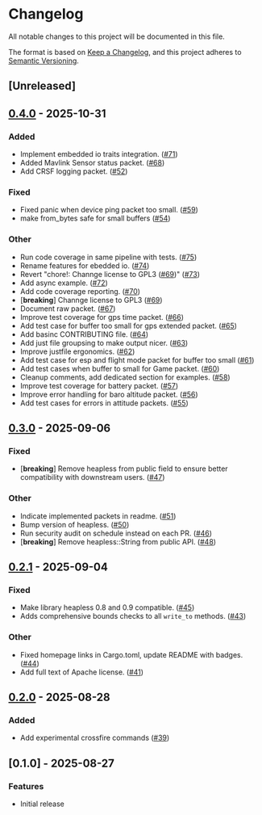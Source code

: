 # Changelog

All notable changes to this project will be documented in this file.

The format is based on [Keep a Changelog](https://keepachangelog.com/en/1.0.0/),
and this project adheres to [Semantic Versioning](https://semver.org/spec/v2.0.0.html).

## [Unreleased]

## [0.4.0](https://github.com/jettify/uf-crsf/compare/v0.3.0...v0.4.0) - 2025-10-31

### Added

- Implement embedded io traits integration. ([#71](https://github.com/jettify/uf-crsf/issues/71))
- Added Mavlink Sensor status packet. ([#68](https://github.com/jettify/uf-crsf/issues/68))
- Add CRSF logging packet. ([#52](https://github.com/jettify/uf-crsf/issues/52))

### Fixed

- Fixed panic when device ping packet too small. ([#59](https://github.com/jettify/uf-crsf/issues/59))
- make from_bytes safe for small buffers ([#54](https://github.com/jettify/uf-crsf/issues/54))

### Other

- Run code coverage in same pipeline with tests. ([#75](https://github.com/jettify/uf-crsf/issues/75))
- Rename features for ebedded io. ([#74](https://github.com/jettify/uf-crsf/issues/74))
- Revert "chore!: Channge license to GPL3 ([#69](https://github.com/jettify/uf-crsf/issues/69))" ([#73](https://github.com/jettify/uf-crsf/issues/73))
- Add async example. ([#72](https://github.com/jettify/uf-crsf/issues/72))
- Add code coverage reporting. ([#70](https://github.com/jettify/uf-crsf/issues/70))
- [**breaking**] Channge license to GPL3 ([#69](https://github.com/jettify/uf-crsf/issues/69))
- Document raw packet. ([#67](https://github.com/jettify/uf-crsf/issues/67))
- Improve test coverage for gps time packet. ([#66](https://github.com/jettify/uf-crsf/issues/66))
- Add test case for buffer too small for gps extended packet. ([#65](https://github.com/jettify/uf-crsf/issues/65))
- Add basinc CONTRIBUTING file. ([#64](https://github.com/jettify/uf-crsf/issues/64))
- Add just file groupsing to make output nicer. ([#63](https://github.com/jettify/uf-crsf/issues/63))
- Improve justfile ergonomics. ([#62](https://github.com/jettify/uf-crsf/issues/62))
- Add test case for esp and flight mode packet for buffer too small ([#61](https://github.com/jettify/uf-crsf/issues/61))
- Add test cases when buffer to small for Game packet. ([#60](https://github.com/jettify/uf-crsf/issues/60))
- Cleanup comments, add dedicated section for examples. ([#58](https://github.com/jettify/uf-crsf/issues/58))
- Improve test coverage for battery packet. ([#57](https://github.com/jettify/uf-crsf/issues/57))
- Improve error handling for baro altitude packet. ([#56](https://github.com/jettify/uf-crsf/issues/56))
- Add test cases for errors in attitude packets. ([#55](https://github.com/jettify/uf-crsf/issues/55))

## [0.3.0](https://github.com/jettify/uf-crsf/compare/v0.2.1...v0.3.0) - 2025-09-06

### Fixed

- [**breaking**] Remove heapless from public field to ensure better compatibility with downstream users. ([#47](https://github.com/jettify/uf-crsf/issues/47))

### Other

- Indicate implemented packets in readme. ([#51](https://github.com/jettify/uf-crsf/issues/51))
- Bump version of heapless. ([#50](https://github.com/jettify/uf-crsf/issues/50))
- Run security audit on schedule instead on each PR. ([#46](https://github.com/jettify/uf-crsf/issues/46))
- [**breaking**] Remove heapless::String from public API. ([#48](https://github.com/jettify/uf-crsf/issues/48))

## [0.2.1](https://github.com/jettify/uf-crsf/compare/v0.2.0...v0.2.1) - 2025-09-04

### Fixed

- Make library heapless 0.8 and 0.9 compatible. ([#45](https://github.com/jettify/uf-crsf/issues/45))
- Adds comprehensive bounds checks to all `write_to` methods. ([#43](https://github.com/jettify/uf-crsf/issues/43))

### Other

- Fixed homepage links in Cargo.toml, update README with badges. ([#44](https://github.com/jettify/uf-crsf/issues/44))
- Add full text of Apache license. ([#41](https://github.com/jettify/uf-crsf/issues/41))

## [0.2.0](https://github.com/jettify/uf-crsf/compare/v0.1.0...v0.2.0) - 2025-08-28

### Added

- Add experimental crossfire commands ([#39](https://github.com/jettify/uf-crsf/issues/39))
## [0.1.0] - 2025-08-27

### Features

- Initial release
